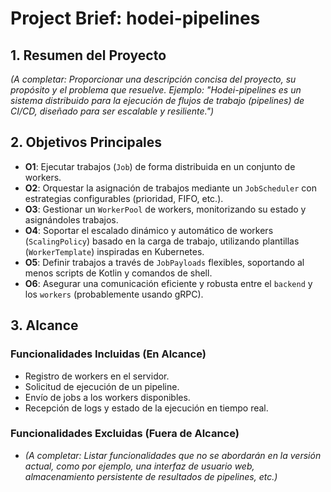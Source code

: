 # Project Brief: hodei-pipelines

## 1. Resumen del Proyecto

*(A completar: Proporcionar una descripción concisa del proyecto, su propósito y el problema que resuelve. Ejemplo: "Hodei-pipelines es un sistema distribuido para la ejecución de flujos de trabajo (pipelines) de CI/CD, diseñado para ser escalable y resiliente.")*

## 2. Objetivos Principales

- **O1**: Ejecutar trabajos (`Job`) de forma distribuida en un conjunto de workers.
- **O2**: Orquestar la asignación de trabajos mediante un `JobScheduler` con estrategias configurables (prioridad, FIFO, etc.).
- **O3**: Gestionar un `WorkerPool` de workers, monitorizando su estado y asignándoles trabajos.
- **O4**: Soportar el escalado dinámico y automático de workers (`ScalingPolicy`) basado en la carga de trabajo, utilizando plantillas (`WorkerTemplate`) inspiradas en Kubernetes.
- **O5**: Definir trabajos a través de `JobPayloads` flexibles, soportando al menos scripts de Kotlin y comandos de shell.
- **O6**: Asegurar una comunicación eficiente y robusta entre el `backend` y los `workers` (probablemente usando gRPC).

## 3. Alcance

### Funcionalidades Incluidas (En Alcance)

- Registro de workers en el servidor.
- Solicitud de ejecución de un pipeline.
- Envío de jobs a los workers disponibles.
- Recepción de logs y estado de la ejecución en tiempo real.

### Funcionalidades Excluidas (Fuera de Alcance)

- *(A completar: Listar funcionalidades que no se abordarán en la versión actual, como por ejemplo, una interfaz de usuario web, almacenamiento persistente de resultados de pipelines, etc.)*
